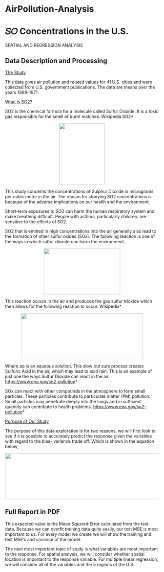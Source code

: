 # AirPollution-Analysis


# 𝑆𝑂 Concentrations in the U.S.
SPATIAL AND REGRESSION ANALYSIS

## Data Description and Processing

<ins>The Study</ins>

This data gives air pollution and related values for 41 U.S. cities and were collected from U.S. government publications. The data are means over the years 1969-1971.

<ins>What is SO2?</ins>

SO2 is the chemical formula for a molecule called Sulfur Dioxide. It is a toxic gas responsible for the smell of burnt matches. Wikipedia SO2*

<p align="center">
<img src='https://github.com/AmmarAlzureiqi/AirPollution-Analysis/assets/100096699/8ed7ead3-1351-4d68-8387-439edde01a73' width='150' height='200'>
</p>

This study concerns the concentrations of Sulphur Dioxide in micrograms per cubic meter in the air. The reason for studying SO2 concentrations is because of the adverse implications on our health and the environment.

Short-term exposures to SO2 can harm the human respiratory system and make breathing difficult. People with asthma, particularly children, are sensitive to the effects of SO2.

SO2 that is emitted in high concentrations into the air generally also lead to the formation of other sulfur oxides (SOx). The following reaction is one of the ways in which sulfur dioxide can harm the environment.

<p align="center">
<img src='https://github.com/AmmarAlzureiqi/AirPollution-Analysis/assets/100096699/8396011a-c075-46e9-b1e9-8c2f7ffe6870' width='250' height='150'>
</p>


This reaction occurs in the air and produces the gas sulfur trioxide which then allows for the following reaction to occur. Wikipedia*

<p align="center">
<img src='https://github.com/AmmarAlzureiqi/AirPollution-Analysis/assets/100096699/c1d70b68-2d52-45d0-b1f9-34b5da3d3ba0' width='400' height='150'>
</p>


Where aq is an aqueous solution. This slow but sure process creates Sulfuric Acid in the air, which may lead to acid rain. This is an example of just one the ways Sulfur Dioxide can react in the air. https://www.epa.gov/so2-pollution*

SOx can react with other compounds in the atmosphere to form small particles. These particles contribute to particulate matter (PM) pollution. Small particles may penetrate deeply into the lungs and in sufficient quantity can contribute to health problems. https://www.epa.gov/so2-pollution*

<ins>Purpose of Our Study</ins>

The purpose of this data exploration is for two reasons, we will first look to see if it is possible to accurately predict the response given the variables with regard to the bias- variance trade off. Which is shown in the equation below,

<p align="center">
<img src='https://github.com/AmmarAlzureiqi/AirPollution-Analysis/assets/100096699/c9bb5889-9ccd-4e41-8d5c-65a1473b1b57' width='650' height='150'>
</p>

## Full Report in PDF

This expected value is the Mean Squared Error calculated from the test data. Because we can overfit training data quite easily, our test MSE is most important to us. For every model we create we will show the training and test MSE’s and variance of the model.

The next most important topic of study is what variables are most important to the response. For spatial analysis, we will consider whether spatial location is important to the response variable. For multiple linear regression, we will consider all of the variables and the 5 regions of the U.S.
